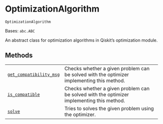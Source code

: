 # OptimizationAlgorithm

`OptimizationAlgorithm`

Bases: `abc.ABC`

An abstract class for optimization algorithms in Qiskit’s optimization module.

## Methods

|                                                                                                                                                                                                                                                               |                                                                                           |
| ------------------------------------------------------------------------------------------------------------------------------------------------------------------------------------------------------------------------------------------------------------- | ----------------------------------------------------------------------------------------- |
| [`get_compatibility_msg`](qiskit.optimization.algorithms.OptimizationAlgorithm.get_compatibility_msg#qiskit.optimization.algorithms.OptimizationAlgorithm.get_compatibility_msg "qiskit.optimization.algorithms.OptimizationAlgorithm.get_compatibility_msg") | Checks whether a given problem can be solved with the optimizer implementing this method. |
| [`is_compatible`](qiskit.optimization.algorithms.OptimizationAlgorithm.is_compatible#qiskit.optimization.algorithms.OptimizationAlgorithm.is_compatible "qiskit.optimization.algorithms.OptimizationAlgorithm.is_compatible")                                 | Checks whether a given problem can be solved with the optimizer implementing this method. |
| [`solve`](qiskit.optimization.algorithms.OptimizationAlgorithm.solve#qiskit.optimization.algorithms.OptimizationAlgorithm.solve "qiskit.optimization.algorithms.OptimizationAlgorithm.solve")                                                                 | Tries to solves the given problem using the optimizer.                                    |
